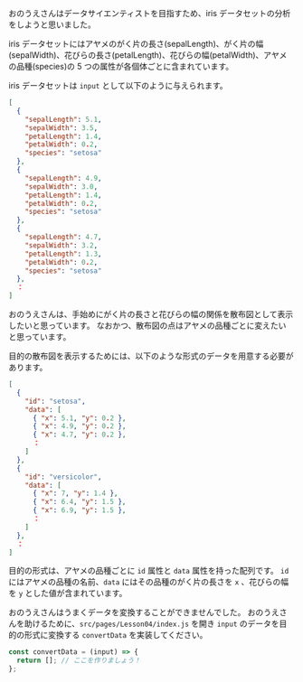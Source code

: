 おのうえさんはデータサイエンティストを目指すため、iris データセットの分析をしようと思いました。

iris データセットにはアヤメのがく片の長さ(sepalLength)、がく片の幅(sepalWidth)、花びらの長さ(petalLength)、花びらの幅(petalWidth)、アヤメの品種(species)の 5 つの属性が各個体ごとに含まれています。

iris データセットは `input` として以下のように与えられます。

```json
[
  {
    "sepalLength": 5.1,
    "sepalWidth": 3.5,
    "petalLength": 1.4,
    "petalWidth": 0.2,
    "species": "setosa"
  },
  {
    "sepalLength": 4.9,
    "sepalWidth": 3.0,
    "petalLength": 1.4,
    "petalWidth": 0.2,
    "species": "setosa"
  },
  {
    "sepalLength": 4.7,
    "sepalWidth": 3.2,
    "petalLength": 1.3,
    "petalWidth": 0.2,
    "species": "setosa"
  },
  ：
]
```

おのうえさんは、手始めにがく片の長さと花びらの幅の関係を散布図として表示したいと思っています。
なおかつ、散布図の点はアヤメの品種ごとに変えたいと思っています。

目的の散布図を表示するためには、以下のような形式のデータを用意する必要があります。

```json
[
  {
    "id": "setosa",
    "data": [
      { "x": 5.1, "y": 0.2 },
      { "x": 4.9, "y": 0.2 },
      { "x": 4.7, "y": 0.2 },
      ：
    ]
  },
  {
    "id": "versicolor",
    "data": [
      { "x": 7, "y": 1.4 },
      { "x": 6.4, "y": 1.5 },
      { "x": 6.9, "y": 1.5 },
      ：
    ]
  },
  ：
]
```

目的の形式は、アヤメの品種ごとに `id` 属性と `data` 属性を持った配列です。
`id` にはアヤメの品種の名前、`data` にはその品種のがく片の長さを `x` 、花びらの幅を `y` とした値が含まれています。

おのうえさんはうまくデータを変換することができませんでした。
おのうえさんを助けるために、`src/pages/Lesson04/index.js` を開き `input` のデータを目的の形式に変換する `convertData` を実装してください。

```javascript
const convertData = (input) => {
  return []; // ここを作りましょう！
};
```
